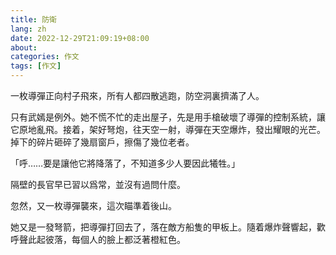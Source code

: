 ```yaml
---
title: 防衛
lang: zh
date: 2022-12-29T21:09:19+08:00
about: 
categories: 作文
tags: [作文]
---
```


一枚導彈正向村子飛來，所有人都四散逃跑，防空洞裏擠滿了人。

只有武嫣是例外。她不慌不忙的走出屋子，先是用手槍破壞了導彈的控制系統，讓它原地亂飛。接着，架好弩炮，往天空一射，導彈在天空爆炸，發出耀眼的光芒。掉下的碎片砸碎了幾扇窗戶，擦傷了幾位老者。

「呼……要是讓他它將降落了，不知道多少人要因此犧牲。」

隔壁的長官早已習以爲常，並沒有過問什麼。

忽然，又一枚導彈襲來，這次瞄準着後山。

她又是一發弩箭，把導彈打回去了，落在敵方船隻的甲板上。隨着爆炸聲響起，歡呼聲此起彼落，每個人的臉上都泛著橙紅色。
